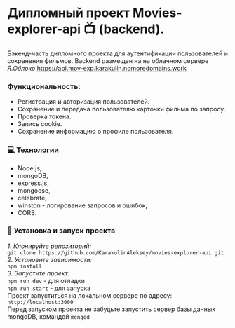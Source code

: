# Дипломный проект Movies-explorer-api :tv: (backend).  
Бэкенд-часть дипломного проекта для аутентификации пользователей и сохранения фильмов.
Backend размещен на на облачном сервере *Я.Облоко* https://api.mov-exp.karakulin.nomoredomains.work

### Функциональность:
- Регистрация и авторизация пользователей.
- Сохранение и передача пользователю карточки фильма по запросу.
- Проверка токена.
- Запись cookie.
- Сохранение информацию о профиле пользователя.

### :computer: Технологии
- Node.js,
- mongoDB,
- express.js,
- mongoose,
- celebrate,
- winston - логирование запросов и ошибок,
- CORS.

### :rocket: Установка и запуск проекта
*1. Клонируйте репозиторий:*<br/>
`git clone https://github.com/KarakulinAleksey/movies-explorer-api.git`<br/>
*2. Установите зависимости:*<br/>
 `npm install`<br/>
*3. Запустите проект:*<br/>
 `npm run dev` - для отладки <br/>
 `npm run start` - для запуска <br/>
Проект запуститься на локальном сервере по адресу: `http://localhost:3000`  
Перед запуском проекта не забудьте запустить сервер базы данных mongoDB, командой `mongod`
